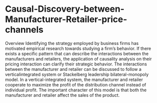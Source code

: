 # Causal-Discovery-between-Manufacturer-Retailer-price-channels
Overview Identifying the strategy employed by business firms has motivated empirical research towards studying a firm’s behavior. If there exists a specific pattern that can describe the interactions between the manufacturers and retailers, the application of causality analysis on their pricing interaction can clarify their strategic behavior. The interactions between the manufacturer and retailer can be discussed to follow a verticalintegrated system or Stackelberg leadership bilateral-monopoly model. In a vertical-integrated system, the manufacturer and retailer cooperate to maximize the profit of the distribution channel instead of individual profit. The important character of this model is that both the manufacturer and retailer affect the sales of the product.
